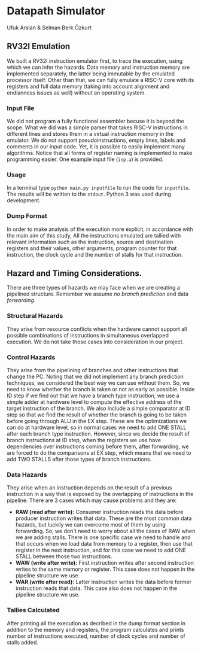 # Datapath Simulator
Ufuk Arslan & Selman Berk Özkurt

## RV32I Emulation
We built a RV32I instruction emulator first, to trace the execution, using which we can infer the hazards. Data memory and instruction memory are implemented separately, the latter being immutable by the emulated processor itself. Other than that, we can fully emulate a RISC-V core with its registers and full data memory (taking into account alignment and endianness issues as well) without an operating system.

### Input File
We did not program a fully functional assembler becuse it is beyond the scope. What we did was a simple parser that takes RISC-V instructions in different lines and stores them in a virtual instruction memory in the emulator. We do not support pseudoinstructions, empty lines, labels and comments in our input code. Yet, it is possible to easily implement many algorithms. Notice that all forms of register naming is implemented to make programming easier. One example input file (`inp.a`) is provided.

### Usage
In a terminal type `python main.py inputfile` to run the code for `inputfile`. The results will be written to the `stdout`. Python 3 was used during development. 

### Dump Format
In order to make analysis of the execution more explicit, in accordance with the main aim of this study, All the instructions emulated are tallied with relevant information such as the instruction, source and destination registers and their values, other arguments, program counter for that instruction, the clock cycle and the number of stalls for that instruction.

## Hazard and Timing Considerations.
There are three types of hazards we may face when we are creating a pipelined structure. Remember we assume *no branch prediction* and data *forwarding*.

### Structural Hazards
They arise from resource conflicts when the hardware cannot support all possible combinations of instructions in simultaneous overlapped execution. We do not take these cases into consideration in our project.

### Control Hazards
They arise from the pipelining of branches and other instructions that change the PC. Noting that we did not implement any branch prediction techniques, we considered the best way we can use without them. So, we need to know whether the branch is taken or not as early as possible. Inside ID step if we find out that we have a branch type instruction, we use a simple adder at hardware level to compute the effective address of the target instruction of the branch. We also include a simple comparator at ID step so that we find the result of whether the branch is going to be taken before going through ALU in the EX step. These are the optimizations we can do at hardware level, so in normal cases we need to add ONE STALL after each branch type instruction. However, since we decide the result of branch instructions at ID step, when the registers we use have dependencies over instructions coming before them, after forwarding, we are forced to do the comparisons at EX step, which means that we need to add TWO STALLS after those types of branch instructions.

### Data Hazards
They arise when an instruction depends on the result of a previous instruction in a way that is exposed by the overlapping of instructions in the pipeline. There are 3 cases which may cause problems and they are: 

* **RAW (read after write):** Consumer instruction reads the data before producer instruction writes that data. These are the most common data hazards, but luckily we can overcome most of them by using forwarding. So, we don't need to worry about all the cases of RAW when we are adding stalls. There is one specific case we need to handle and that occurs when we load data from memory to a register, then use that register in the next instruction, and for this case we need to add ONE STALL between those two instructions.
* **WAW (write after write):** First instruction writes after second instruction writes to the same memory or register. This case does not happen in the pipeline structure we use.
* **WAR (write after read):** Latter instruction writes the data before former instruction reads that data. This case also does not happen in the pipeline structure we use.

### Tallies Calculated
After printing all the execution as decribed in the dump format section in addition to the memory and registers, the program calculates and prints number of instructions executed, number of clock cycles and number of stalls added.
